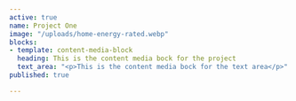 ```yaml
---
active: true
name: Project One
image: "/uploads/home-energy-rated.webp"
blocks:
- template: content-media-block
  heading: This is the content media bock for the project
  text_area: "<p>This is the content media bock for the text area</p>"
published: true

---
```

